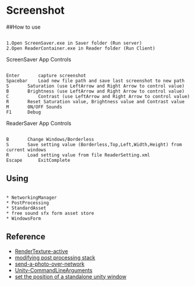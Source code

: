 # Screenshot

##How to use

```

1.Open ScreenSaver.exe in Saver folder (Run server)
2.Open ReaderContainer.exe in Reader folder (Run Client)

```

ScreenSaver App Controls

```

Enter		capture screenshot
Spacebar	Load new file path and save last screenshot to new path
S		Saturation (use LeftArrow and Right Arrow to control value)
B		Brightness (use LeftArrow and Right Arrow to control value)
C   		Contrast (use LeftArrow and Right Arrow to control value)
R		Reset Saturation value, Brightness value and Contrast value
M		ON/OFF Sounds
F1		Debug

```

ReaderSaver App Controls

```

B		Change Windows/Borderless
S		Save setting value (Borderless,Top,Left,Width,Height) from current windows 
R		Load setting value from file ReaderSetting.xml 
Escape		ExitComplete

```


## Using

```

* NetworkingManager
* PostProcessing
* StandardAsset
* free sound sfx form asset store
* WindowsForm

```

## Reference

* [RenderTexture-active](https://docs.unity3d.com/ScriptReference/RenderTexture-active.html)
* [modifying post processing stack](https://answers.unity.com/questions/1355103/modifying-the-new-post-processing-stack-through-co.html)
* [send-a-photo-over-network](https://stackoverflow.com/questions/35277880/how-to-send-a-photo-over-network-with-unity)
* [Unity-CommandLineArguments](https://docs.unity3d.com/Manual/CommandLineArguments.html)
* [set the position of a standalone unity window](https://answers.unity.com/questions/13523/is-there-a-way-to-set-the-position-of-a-standalone.html)

